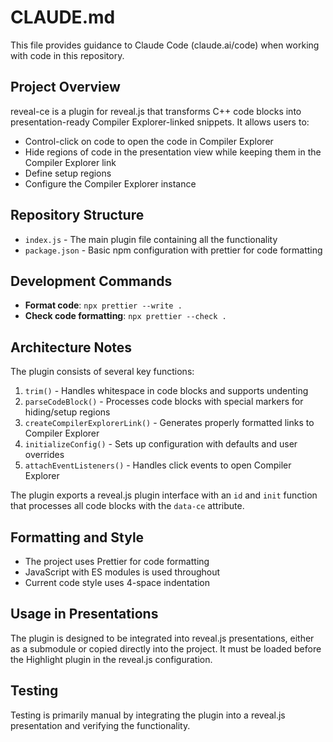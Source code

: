 # CLAUDE.md

This file provides guidance to Claude Code (claude.ai/code) when working with code in this repository.

## Project Overview

reveal-ce is a plugin for reveal.js that transforms C++ code blocks into presentation-ready Compiler Explorer-linked
snippets. It allows users to:

- Control-click on code to open the code in Compiler Explorer
- Hide regions of code in the presentation view while keeping them in the Compiler Explorer link
- Define setup regions
- Configure the Compiler Explorer instance

## Repository Structure

- `index.js` - The main plugin file containing all the functionality
- `package.json` - Basic npm configuration with prettier for code formatting

## Development Commands

- **Format code**: `npx prettier --write .`
- **Check code formatting**: `npx prettier --check .`

## Architecture Notes

The plugin consists of several key functions:

1. `trim()` - Handles whitespace in code blocks and supports undenting
2. `parseCodeBlock()` - Processes code blocks with special markers for hiding/setup regions
3. `createCompilerExplorerLink()` - Generates properly formatted links to Compiler Explorer
4. `initializeConfig()` - Sets up configuration with defaults and user overrides
5. `attachEventListeners()` - Handles click events to open Compiler Explorer

The plugin exports a reveal.js plugin interface with an `id` and `init` function that processes all code blocks with the
`data-ce` attribute.

## Formatting and Style

- The project uses Prettier for code formatting
- JavaScript with ES modules is used throughout
- Current code style uses 4-space indentation

## Usage in Presentations

The plugin is designed to be integrated into reveal.js presentations, either as a submodule or copied directly into the
project. It must be loaded before the Highlight plugin in the reveal.js configuration.

## Testing

Testing is primarily manual by integrating the plugin into a reveal.js presentation and verifying the functionality.
